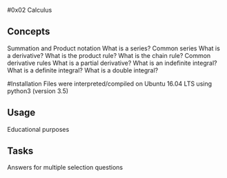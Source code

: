 #0x02 Calculus

## Concepts

Summation and Product notation
What is a series?
Common series
What is a derivative?
What is the product rule?
What is the chain rule?
Common derivative rules
What is a partial derivative?
What is an indefinite integral?
What is a definite integral?
What is a double integral?

#Installation
Files were interpreted/compiled on Ubuntu 16.04 LTS using python3 (version 3.5)

## Usage

Educational purposes

## Tasks
Answers for multiple selection questions
